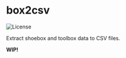 # box2csv

![License](https://img.shields.io/github/license/fmatter/box2csv)

Extract shoebox and toolbox data to CSV files.

**WIP!**